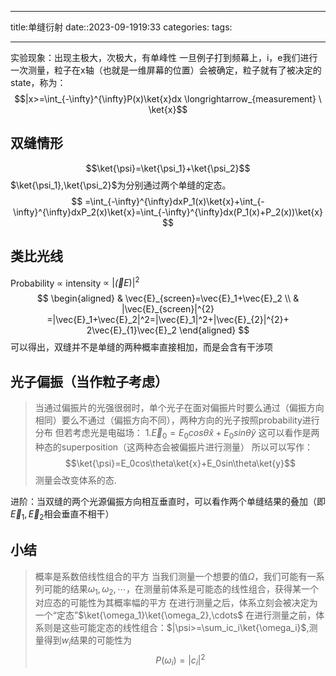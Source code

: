 
--- 
title:单缝衍射
date::2023-09-1919:33
categories:
tags:

---

实验现象：出现主极大，次极大，有单峰性
一旦例子打到频幕上，i，e我们进行一次测量，粒子在x轴（也就是一维屏幕的位置）会被确定，粒子就有了被决定的state，称为：
$$|x>=\int_{-\infty}^{\infty}P(x)\ket{x}dx \longrightarrow_{measurement} \ \ket{x}$$

## 双缝情形
$$\ket{\psi}=\ket{\psi_1}+\ket{\psi_2}$$
$\ket{\psi_1},\ket{\psi_2}$为分别通过两个单缝的定态。
$$
=\int_{-\infty}^{\infty}dxP_1(x)\ket{x}+\int_{-\infty}^{\infty}dxP_2(x)\ket{x}=\int_{-\infty}^{\infty}dx(P_1(x)+P_2(x))\ket{x}
$$

## 类比光线
Probability $\propto$  intensity $\propto \ |\vec(E)|^2$
$$
\begin{aligned}
& \vec{E}_{screen}=\vec{E}_1+\vec{E}_2 \\
& |\vec{E}_{screen}|^{2} =|\vec{E}_1+\vec{E}_2|^2=|\vec{E}_1|^2+|\vec{E}_{2}|^{2}+
2\vec{E}_{1}\vec{E}_2 \end{aligned}
$$
可以得出，双缝并不是单缝的两种概率直接相加，而是会含有干涉项

## 光子偏振（当作粒子考虑）
>当通过偏振片的光强很弱时，单个光子在面对偏振片时要么通过（偏振方向相同）要么不通过（偏振方向不同），两种方向的光子按照probability进行分布
>但若考虑光是电磁场：
>1.$\vec{E}_0=E_0cos\theta\hat{x}+E_0sin\theta\hat{y}$
>这可以看作是两种态的superposition（这两种态会被偏振片进行测量）
>所以可以写作：
>$$\ket{\psi}=E_0cos\theta\ket{x}+E_0sin\theta\ket{y}$$
>测量会改变体系的态.

进阶：当双缝的两个光源偏振方向相互垂直时，可以看作两个单缝结果的叠加（即$\vec{E}_1,\vec{E}_2$相会垂直不相干）

## 小结
>概率是系数倍线性组合的平方
>当我们测量一个想要的值$\Omega$，我们可能有一系列可能的结果$\omega_1,\omega_2,\cdots$，在测量前体系是可能态的线性组合，获得某一个对应态的可能性为其概率幅的平方
>在进行测量之后，体系立刻会被决定为一个“定态”$\ket{\omega_1}\ket{\omega_2},\cdots$
>在进行测量之前，体系则是这些可能定态的线性组合：$|\psi>=\sum_ic_i\ket{\omega_i}$,测量得到$w_i$结果的可能性为
>$$P(\omega_i)=|c_i|^2$$